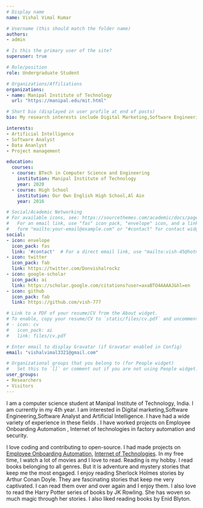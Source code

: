 ```yaml
---
# Display name
name: Vishal Vimal Kumar

# Username (this should match the folder name)
authors:
- admin

# Is this the primary user of the site?
superuser: true

# Role/position
role: Undergraduate Student

# Organizations/Affiliations
organizations:
- name: Manipal Institute of Technology
  url: "https://manipal.edu/mit.html"

# Short bio (displayed in user profile at end of posts)
bio: My research interests include Digital Marketing,Software Engineering,Software testing.

interests:
- Artificial Intelligence
- Software Analyst 
- Data Ananlyst
- Project management

education:
  courses:
  - course: BTech in Computer Science and Engineering
    institution: Manipal Institute of Technology
    year: 2020
  - course: High School
    institution: Our Own English High School,Al Ain
    year: 2016

# Social/Academic Networking
# For available icons, see: https://sourcethemes.com/academic/docs/page-builder/#icons
#   For an email link, use "fas" icon pack, "envelope" icon, and a link in the
#   form "mailto:your-email@example.com" or "#contact" for contact widget.
social:
- icon: envelope
  icon_pack: fas
  link: '#contact'  # For a direct email link, use "mailto:vish-45@hotmail.com".
- icon: twitter
  icon_pack: fab
  link: https://twitter.com/Donvishalrockz
- icon: google-scholar
  icon_pack: ai
  link: https://scholar.google.com/citations?user=axaBTO4AAAAJ&hl=en 
- icon: github
  icon_pack: fab
  link: https://github.com/vish-777

# Link to a PDF of your resume/CV from the About widget.
# To enable, copy your resume/CV to `static/files/cv.pdf` and uncomment the lines below.
# - icon: cv
#   icon_pack: ai
#   link: files/cv.pdf

# Enter email to display Gravatar (if Gravatar enabled in Config)
email: "vishalvimal3321@gmail.com"

# Organizational groups that you belong to (for People widget)
#   Set this to `[]` or comment out if you are not using People widget.
user_groups:
- Researchers
- Visitors
---
```

I am a computer science student at Manipal Institute of Technology, India. I am currently in my 4th year. I am interested in Digital marketing,Software Engineering,Software Analyst and Artificial Intelligence. I have had a wide variety of experience in these fields . I have worked projects on Employee Onboarding Automation , Internet of technologies in factory automation and security.

 I love coding and contributing to open-source. I had made projects on <a href="https://github.com/vish-777/internship-project" target="_blank">Employee Onboarding Automation</a>, <a href = "https://github.com/vish-777/Projects" target = "_blank">Internet of Technologies</a>. In my free time, I watch a lot of movies and I love to read. Reading is my hobby. I read books belonging to all genres. But it is adventure and mystery stories that keep me the most engaged. I enjoy reading Sherlock Holmes stories by Arthur Conan Doyle. They are fascinating stories that keep me very captivated. I can read them over and over again and I enjoy them. I also love to read the Harry Potter series of books by JK Rowling. She has woven so much magic through her stories. I also liked reading books by Enid Blyton.
